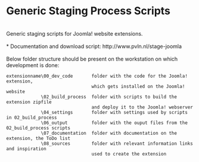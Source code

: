 # Generic Staging Process Scripts<br/>
<br/>		
Generic staging scripts for Joomla! website extensions.<br/>
<br/>
* Documentation and download script: http://www.pvln.nl/stage-joomla <br/>
<br/>
Below folder structure should be present on the workstation on which development is done:

``` 
extensionname\00_dev_code       folder with the code for the Joomla! extension, 
                                which gets installed on the Joomla! website
             \02_build_process  folder with scripts to build the extension zipfile
                                and deploy it to the Joomla! webserver
             \04_settings       folder with settings used by scripts in 02_build_process
             \06_output         folder with the ouput files from the 02_build_process scripts
             \07_documentation  folder with documentation on the extension, the ToDo list
             \08_sources        folder with relevant information links and inspiration
                                used to create the extension
``` 

